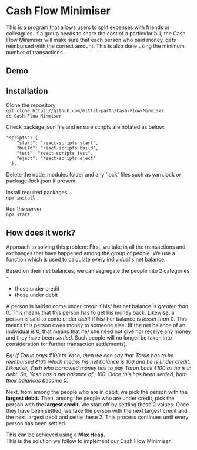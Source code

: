 # Cash Flow Minimiser

This is a program that allows users to split expenses with friends or colleagues. If a group needs to share the cost of a particular bill, the Cash Flow Minimiser will make sure that each person who paid money, gets reimbursed with the correct amount. This is also done using the minimum number of transactions. 

## Demo

## Installation

Clone the repository <br/>
`git clone https://github.com/mittal-parth/Cash-Flow-Minmiser` <br/>
`cd Cash-Flow-Minmiser`

Check package.json file and ensure scripts are notated as below:

```
"scripts": {
    "start": "react-scripts start",
    "build": "react-scripts build",
    "test": "react-scripts test",
    "eject": "react-scripts eject"
  },
```


Delete the node_modules folder and any 'lock' files such as 
yarn.lock or package-lock.json if present.

Install required packages<br/>
`npm install`

Run the server<br/>
`npm start`

## How does it work?
Approach to solving this problem:
First, we take in all the transactions and exchanges that have happened among the group of people. We use a function which is used to calculate every individual's net balance. 

Based on their net balances, we can segregate the people into 2 categories - 
<ul>
<li>those under credit </li>
<li>those under debit</li>
</ul>


A person is said to come under <i>credit</i> if his/ her net balance is <i>greater than</i> 0. This means that this person has to get his money back. 
Likewise, a person is said to come under <i>debit</i> if his/ her balance is <i>lesser than</i> 0. This means this person owes money to someone else. 
(If the net balance of an individual is 0, that means that he/ she need not give nor receive any money and they have been <i>settled</i>. 
Such people will no longer be taken into consideration for further transaction settlements). 


<i>Eg: If Tarun pays ₹100 to Yash, then we can say that Tarun has to be reimbursed ₹100 which means his net balance is 100 and he is under credit. 
Likewise, Yash who borrowed money has to pay Tarun back ₹100 as he is in debt. So, Yash has a net balance of -100. Once this has been settled, both their balances become 0. </i>

Next, from among the people who are in debit, we pick the person with the <b>largest debit.</b> 
Then, among the people who are under credit, pick the person with the <b>largest credit. </b>
We start off by settling these 2 values. Once they have been settled, we take the person with the next largest credit and the next largest debit and settle these 2. 
This process continues until every person has been settled.

This can be achieved using a <b>Max Heap.</b>  
This is the solution we follow to implement our Cash Flow Minimiser.
